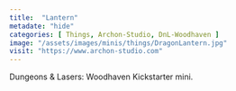 ```yaml
---
title:  "Lantern"
metadate: "hide"
categories: [ Things, Archon-Studio, DnL-Woodhaven ]
image: "/assets/images/minis/things/DragonLantern.jpg"
visit: "https://www.archon-studio.com"
---
```

Dungeons & Lasers: Woodhaven Kickstarter mini.